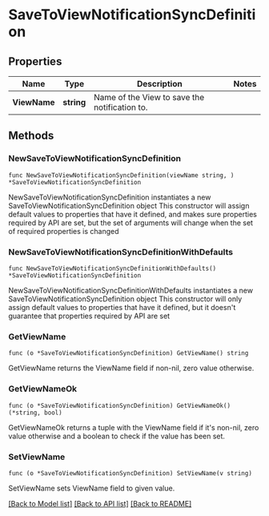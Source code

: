 # SaveToViewNotificationSyncDefinition

## Properties

Name | Type | Description | Notes
------------ | ------------- | ------------- | -------------
**ViewName** | **string** | Name of the View to save the notification to. | 

## Methods

### NewSaveToViewNotificationSyncDefinition

`func NewSaveToViewNotificationSyncDefinition(viewName string, ) *SaveToViewNotificationSyncDefinition`

NewSaveToViewNotificationSyncDefinition instantiates a new SaveToViewNotificationSyncDefinition object
This constructor will assign default values to properties that have it defined,
and makes sure properties required by API are set, but the set of arguments
will change when the set of required properties is changed

### NewSaveToViewNotificationSyncDefinitionWithDefaults

`func NewSaveToViewNotificationSyncDefinitionWithDefaults() *SaveToViewNotificationSyncDefinition`

NewSaveToViewNotificationSyncDefinitionWithDefaults instantiates a new SaveToViewNotificationSyncDefinition object
This constructor will only assign default values to properties that have it defined,
but it doesn't guarantee that properties required by API are set

### GetViewName

`func (o *SaveToViewNotificationSyncDefinition) GetViewName() string`

GetViewName returns the ViewName field if non-nil, zero value otherwise.

### GetViewNameOk

`func (o *SaveToViewNotificationSyncDefinition) GetViewNameOk() (*string, bool)`

GetViewNameOk returns a tuple with the ViewName field if it's non-nil, zero value otherwise
and a boolean to check if the value has been set.

### SetViewName

`func (o *SaveToViewNotificationSyncDefinition) SetViewName(v string)`

SetViewName sets ViewName field to given value.



[[Back to Model list]](../README.md#documentation-for-models) [[Back to API list]](../README.md#documentation-for-api-endpoints) [[Back to README]](../README.md)


